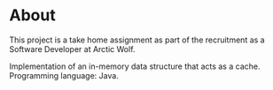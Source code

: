 # About

This project is a take home assignment as part of the recruitment as a Software Developer at Arctic Wolf.

Implementation of an in-memory data structure that acts as a cache. Programming language: Java.
